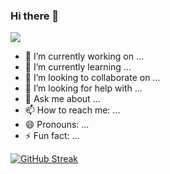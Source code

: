 ### Hi there 👋

  <img src="https://media.licdn.com/dms/image/D5616AQHKLph_a5J66w/profile-displaybackgroundimage-shrink_350_1400/0/1698597557794?e=1706140800&v=beta&t=JRgPcTJ8UM9A7OIKx4JmRpdIq07MyUmxk9gI6ysOYTg"  />




- 🔭 I’m currently working on ...
- 🌱 I’m currently learning ...
- 👯 I’m looking to collaborate on ...
- 🤔 I’m looking for help with ...
- 💬 Ask me about ...
- 📫 How to reach me: ...
- 😄 Pronouns: ...
- ⚡ Fun fact: ...

[![GitHub Streak](https://github-readme-streak-stats.herokuapp.com?user=nargis21&theme=highcontrast&card_width=500&border=F0FA05&stroke=F0FA05&ring=F0FA05&fire=F0FA05&sideLabels=F0FA05&currStreakLabel=F0FA05)](https://git.io/streak-stats)
